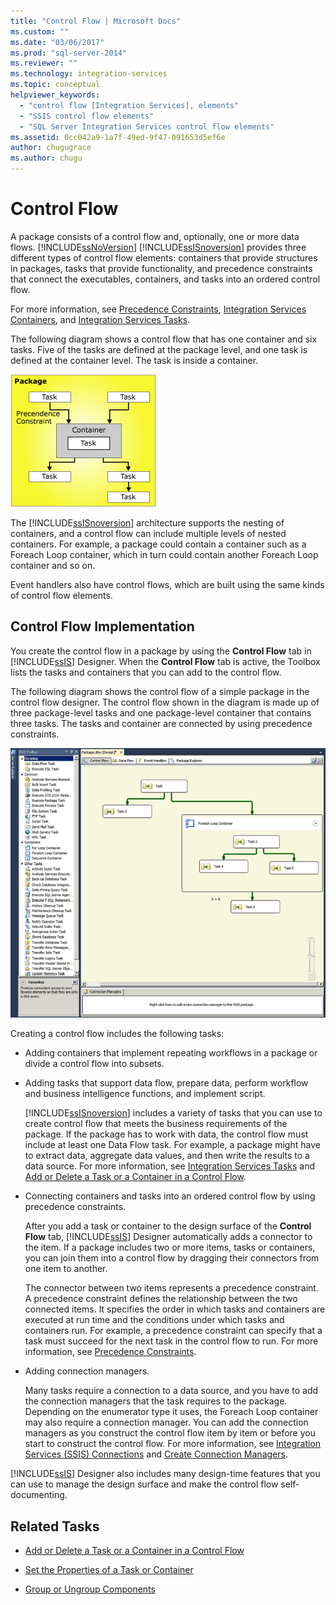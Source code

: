```yaml
---
title: "Control Flow | Microsoft Docs"
ms.custom: ""
ms.date: "03/06/2017"
ms.prod: "sql-server-2014"
ms.reviewer: ""
ms.technology: integration-services
ms.topic: conceptual
helpviewer_keywords: 
  - "control flow [Integration Services], elements"
  - "SSIS control flow elements"
  - "SQL Server Integration Services control flow elements"
ms.assetid: 0cc042a9-1a7f-49ed-9f47-091653d5ef6e
author: chugugrace
ms.author: chugu
---
```

# Control Flow
  A package consists of a control flow and, optionally, one or more data flows. [!INCLUDE[ssNoVersion](../../includes/ssnoversion-md.md)] [!INCLUDE[ssISnoversion](../../../includes/ssisnoversion-md.md)] provides three different types of control flow elements: containers that provide structures in packages, tasks that provide functionality, and precedence constraints that connect the executables, containers, and tasks into an ordered control flow.

 For more information, see [Precedence Constraints](precedence-constraints.md), [Integration Services Containers](integration-services-containers.md), and [Integration Services Tasks](integration-services-tasks.md).

 The following diagram shows a control flow that has one container and six tasks. Five of the tasks are defined at the package level, and one task is defined at the container level. The task is inside a container.

 ![Control flow with six tasks and a container](../media/ssis-controlflowelmt.gif "Control flow with six tasks and a container")

 The [!INCLUDE[ssISnoversion](../../../includes/ssisnoversion-md.md)] architecture supports the nesting of containers, and a control flow can include multiple levels of nested containers. For example, a package could contain a container such as a Foreach Loop container, which in turn could contain another Foreach Loop container and so on.

 Event handlers also have control flows, which are built using the same kinds of control flow elements.

## Control Flow Implementation
 You create the control flow in a package by using the **Control Flow** tab in [!INCLUDE[ssIS](../../../includes/ssis-md.md)] Designer. When the **Control Flow** tab is active, the Toolbox lists the tasks and containers that you can add to the control flow.

 The following diagram shows the control flow of a simple package in the control flow designer. The control flow shown in the diagram is made up of three package-level tasks and one package-level container that contains three tasks. The tasks and container are connected by using precedence constraints.

 ![Screenshot of control flow designer with package](../media/samplecontrolflow.gif "Screenshot of control flow designer with package")

 Creating a control flow includes the following tasks:

-   Adding containers that implement repeating workflows in a package or divide a control flow into subsets.

-   Adding tasks that support data flow, prepare data, perform workflow and business intelligence functions, and implement script.

     [!INCLUDE[ssISnoversion](../../../includes/ssisnoversion-md.md)] includes a variety of tasks that you can use to create control flow that meets the business requirements of the package. If the package has to work with data, the control flow must include at least one Data Flow task. For example, a package might have to extract data, aggregate data values, and then write the results to a data source.  For more information, see [Integration Services Tasks](integration-services-tasks.md) and [Add or Delete a Task or a Container in a Control Flow](add-or-delete-a-task-or-a-container-in-a-control-flow.md).

-   Connecting containers and tasks into an ordered control flow by using precedence constraints.

     After you add a task or container to the design surface of the **Control Flow** tab, [!INCLUDE[ssIS](../../../includes/ssis-md.md)] Designer automatically adds a connector to the item. If a package includes two or more items, tasks or containers, you can join them into a control flow by dragging their connectors from one item to another.

     The connector between two items represents a precedence constraint. A precedence constraint defines the relationship between the two connected items. It specifies the order in which tasks and containers are executed at run time and the conditions under which tasks and containers run. For example, a precedence constraint can specify that a task must succeed for the next task in the control flow to run. For more information, see [Precedence Constraints](precedence-constraints.md).

-   Adding connection managers.

     Many tasks require a connection to a data source, and you have to add the connection managers that the task requires to the package. Depending on the enumerator type it uses, the Foreach Loop container may also require a connection manager. You can add the connection managers as you construct the control flow item by item or before you start to construct the control flow. For more information, see [Integration Services &#40;SSIS&#41; Connections](../connection-manager/integration-services-ssis-connections.md) and [Create Connection Managers](../create-connection-managers.md).

 [!INCLUDE[ssIS](../../../includes/ssis-md.md)] Designer also includes many design-time features that you can use to manage the design surface and make the control flow self-documenting.

## Related Tasks

-   [Add or Delete a Task or a Container in a Control Flow](add-or-delete-a-task-or-a-container-in-a-control-flow.md)

-   [Set the Properties of a Task or Container](../set-the-properties-of-a-task-or-container.md)

-   [Group or Ungroup Components](../group-or-ungroup-components.md)


